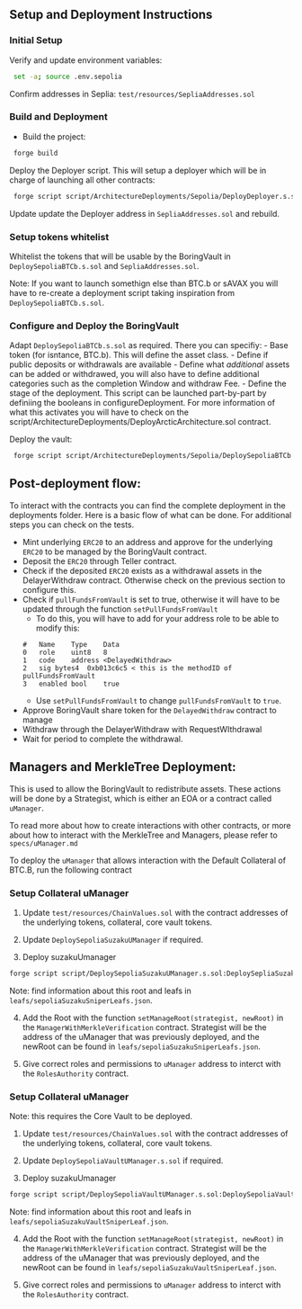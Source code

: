 ## Setup and Deployment Instructions

### Initial Setup

Verify and update environment variables:

 ```bash
  set -a; source .env.sepolia
 ```
Confirm addresses in Seplia: `test/resources/SepliaAddresses.sol`

### Build and Deployment

- Build the project:
 ```bash
  forge build
 ```
Deploy the Deployer script. This will setup a deployer which will be in charge of launching all other contracts:

 ```bash
  forge script script/ArchitectureDeployments/Sepolia/DeployDeployer.s.sol:DeployDeployerScript --slow --with-gas-price 30000000000 --broadcast --etherscan-api-key $ETHERSCAN_API_KEY
 ```
Update update the Deployer address in `SepliaAddresses.sol` and rebuild.

### Setup tokens whitelist

Whitelist the tokens that will be usable by the BoringVault in `DeploySepoliaBTCb.s.sol` and `SepliaAddresses.sol`.

Note: If you want to launch somethign else than BTC.b or sAVAX you will have to re-create a deployment script taking inspiration from `DeploySepoliaBTCb.s.sol`.

### Configure and Deploy the BoringVault

Adapt `DeploySepoliaBTCb.s.sol` as required. There you can specifiy:
    - Base token (for isntance, BTC.b). This will define the asset class. 
    - Define if public deposits or withdrawals are available
    - Define what *additional* assets can be added or withdrawed, you will also have to define additional categories such as the completion Window and withdraw Fee.
    - Define the stage of the deployment. This script can be launched part-by-part by definiing the booleans in configureDeployment. For more information of what this activates you will have to check on the script/ArchitectureDeployments/DeployArcticArchitecture.sol contract.

Deploy the vault:

 ```bash
  forge script script/ArchitectureDeployments/Sepolia/DeploySepoliaBTCb.s.sol:DeploySepoliaBTCb --with-gas-price 30000000000 --broadcast --etherscan-api-key $ETHERSCAN_API_KEY --verify -vvvvv 

 ```

## Post-deployment flow:

To interact with the contracts you can find the complete deployment in the deployments folder.
Here is a basic flow of what can be done. For additional steps you can check on the tests. 

- Mint underlying `ERC20` to an address and approve for the underlying `ERC20` to be managed by the BoringVault contract.
- Deposit the `ERC20` through Teller contract.
- Check if the deposited `ERC20` exists as a withdrawal assets in the DelayerWithdraw contract. Otherwise check on the previous section to configure this.
- Check if `pullFundsFromVault` is set to true, otherwise it will have to be updated through the function `setPullFundsFromVault`
    - To do this, you will have to add for your address role to be able to modify this:
    ```
    #	Name	Type	Data
    0	role	uint8	8
    1	code	address	<DelayedWithdraw>
    2	sig	bytes4	0xb013c6c5 < this is the methodID of pullFundsFromVault
    3	enabled	bool	true
    ```
    - Use `setPullFundsFromVault` to change `pullFundsFromVault` to `true`.
- Approve BoringVault share token for the `DelayedWithdraw` contract to manage
- Withdraw through the DelayerWithdraw with RequestWIthdrawal
- Wait for period to complete the withdrawal.


## Managers and MerkleTree Deployment:

This is used to allow the BoringVault to redistribute assets. These actions will be done by a Strategist, which is either an EOA or a contract called `uManager`. 

To read more about how to create interactions with other contracts, or more about how to interact with the MerkleTree and Managers, please refer to `specs/uManager.md`

To deploy the `uManager` that allows interaction with the Default Collateral of BTC.B, run the following contract

### Setup Collateral uManager

1. Update `test/resources/ChainValues.sol` with the contract addresses of the underlying tokens, collateral, core vault tokens.

2. Update `DeploySepoliaSuzakuUManager` if required.

3. Deploy suzakuUmanager

```bash
forge script script/DeploySepoliaSuzakuUManager.s.sol:DeploySepliaSuzakuUManagerScript --slow --with-gas-price 100000000000 --broadcast --etherscan-api-key $ETHERSCAN_API_KEY --verify                              
```

Note: find information about this root and leafs in `leafs/sepoliaSuzakuSniperLeafs.json`.

4. Add the Root with the function `setManageRoot(strategist, newRoot)` in the `ManagerWithMerkleVerification` contract. Strategist will be the address of the uManager that was previously deployed, and the newRoot can be found in `leafs/sepoliaSuzakuSniperLeafs.json`.

5. Give correct roles and permissions to `uManager` address to interct with the `RolesAuthority` contract.


### Setup Collateral uManager

Note: this requires the Core Vault to be deployed.

1. Update `test/resources/ChainValues.sol` with the contract addresses of the underlying tokens, collateral, core vault tokens.

2. Update `DeploySepoliaVaultUManager.s.sol` if required.

3. Deploy suzakuUmanager

```bash
forge script script/DeploySepoliaVaultUManager.s.sol:DeploySepoliaVaultUManagerScript --slow  --with-gas-price 10000000000 --broadcast --etherscan-api-key $ETHERSCAN_API_KEY --verify

```

Note: find information about this root and leafs in `leafs/sepoliaSuzakuVaultSniperLeaf.json`.

4. Add the Root with the function `setManageRoot(strategist, newRoot)` in the `ManagerWithMerkleVerification` contract. Strategist will be the address of the uManager that was previously deployed, and the newRoot can be found in `leafs/sepoliaSuzakuVaultSniperLeaf.json`.

5. Give correct roles and permissions to `uManager` address to interct with the `RolesAuthority` contract.
